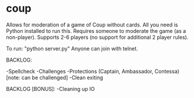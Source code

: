 # coup
Allows for moderation of a game of Coup without cards.
All you need is Python installed to run this.
Requires someone to moderate the game (as a non-player).
Supports 2-6 players (no support for additional 2 player rules).

To run: "python server.py"
Anyone can join with telnet.

BACKLOG:

-Spellcheck
-Challenges
-Protections (Captain, Ambassador, Contessa) [note: can be challenged]
-Clean exiting

BACKLOG [BONUS]:
-Cleaning up IO

